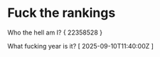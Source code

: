 # Fuck the rankings

Who the hell am I?
{ 22358528 }

What fucking year is it?
[ 2025-09-10T11:40:00Z ]
